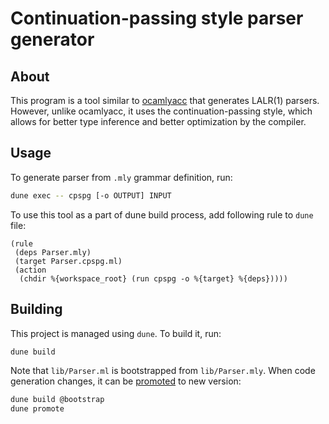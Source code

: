 # Continuation-passing style parser generator

## About

This program is a tool similar to [ocamlyacc](https://v2.ocaml.org/manual/lexyacc.html) that generates LALR(1) parsers.
However, unlike ocamlyacc, it uses the continuation-passing style, which allows for better type inference and better optimization by the compiler.

## Usage

To generate parser from `.mly` grammar definition, run:

```sh
dune exec -- cpspg [-o OUTPUT] INPUT
```

To use this tool as a part of dune build process, add following rule to `dune` file:

```dune
(rule
 (deps Parser.mly)
 (target Parser.cpspg.ml)
 (action
  (chdir %{workspace_root} (run cpspg -o %{target} %{deps}))))
```

## Building

This project is managed using `dune`. To build it, run:

```sh
dune build
```

Note that `lib/Parser.ml` is bootstrapped from `lib/Parser.mly`. When code generation changes, it can be [promoted](https://dune.readthedocs.io/en/stable/concepts.html#promotion) to new version:

```sh
dune build @bootstrap
dune promote
```

